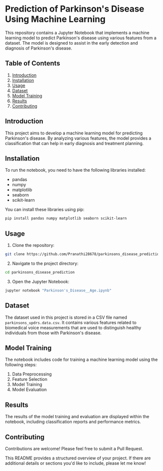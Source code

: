 

# Prediction of Parkinson's Disease Using Machine Learning

This repository contains a Jupyter Notebook that implements a machine learning model to predict Parkinson's disease using various features from a dataset. The model is designed to assist in the early detection and diagnosis of Parkinson's disease.

## Table of Contents

1. [Introduction](#introduction)
2. [Installation](#installation)
3. [Usage](#usage)
4. [Dataset](#dataset)
5. [Model Training](#model-training)
6. [Results](#results)
7. [Contributing](#contributing)


## Introduction

This project aims to develop a machine learning model for predicting Parkinson's disease. By analyzing various features, the model provides a classification that can help in early diagnosis and treatment planning.

## Installation

To run the notebook, you need to have the following libraries installed:

- pandas
- numpy
- matplotlib
- seaborn
- scikit-learn

You can install these libraries using pip:

```bash
pip install pandas numpy matplotlib seaborn scikit-learn
```

## Usage

1. Clone the repository:

```bash
git clone https://github.com/Pranathi28678/parkinsons_disease_prediction.git
```

2. Navigate to the project directory:

```bash
cd parkinsons_disease_prediction
```

3. Open the Jupyter Notebook:

```bash
jupyter notebook "Parkinson's_Disease__Age.ipynb"
```

## Dataset

The dataset used in this project is stored in a CSV file named `parkinsons_updrs.data.csv`. It contains various features related to biomedical voice measurements that are used to distinguish healthy individuals from those with Parkinson's disease.

## Model Training

The notebook includes code for training a machine learning model using the following steps:

1. Data Preprocessing
2. Feature Selection
3. Model Training
4. Model Evaluation

## Results

The results of the model training and evaluation are displayed within the notebook, including classification reports and performance metrics.

## Contributing

Contributions are welcome! Please feel free to submit a Pull Request.



This README provides a structured overview of your project. If there are additional details or sections you'd like to include, please let me know!
